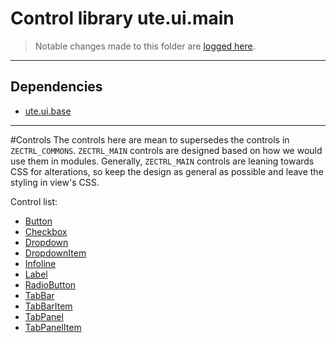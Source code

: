 # Control library ute.ui.main

> Notable changes made to this folder are [logged here](doc/CHANGELOG.md).


***
## Dependencies
* [ute.ui.base](../../../../../ZEBASE_CTRL/src/ute/ui/base/README.md)


***
#Controls
The controls here are mean to supersedes the controls in `ZECTRL_COMMONS`. `ZECTRL_MAIN` controls are designed based on how we would use them in modules. Generally, `ZECTRL_MAIN` controls are leaning towards CSS for alterations, so keep the design as general as possible and leave the styling in view's CSS.

Control list:

* [Button](doc/Button.md)
* [Checkbox](doc/Checkbox.md)
* [Dropdown]()
* [DropdownItem]()
* [Infoline]()
* [Label]()
* [RadioButton]()
* [TabBar]()
* [TabBarItem]()
* [TabPanel]()
* [TabPanelItem]()

